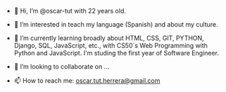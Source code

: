 - 👋 Hi, I’m @oscar-tut with 22 years old.
- 👀 I’m interested in teach my language (Spanish) and about my culture.
- 🌱 I’m currently learning broadly about HTML, CSS, GIT, PYTHON, Django, SQL, JavaScript, etc., with CS50´s Web Programming with Python and JavaScript. I'm studing the first year of Software Engineer.
- 💞️ I’m looking to collaborate on ...
  
- 📫 How to reach me: oscar.tut.herrera@gmail.com

<!---
oscar-tut/oscar-tut is a ✨ special ✨ repository because its `README.md` (this file) appears on your GitHub profile.
You can click the Preview link to take a look at your changes.
--->
